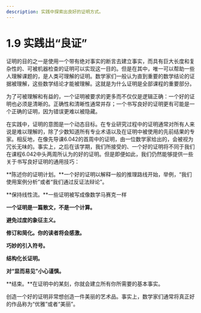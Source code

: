 ```yaml
---
description: 实践中探索出良好的证明方式。
---
```


# 1.9 实践出“良证”

证明的目的之一是使用一个带有绝对事实的断言去建立事实，而具有巨大长度和复杂性的、可被机器检查的证明可以实现这一目的。但是在其中，唯一可以帮助一些人理解课题的，是人类可理解的证明。数学家们一般认为直到重要的数学结论的证据被理解，这些数学结论才能被理解。这就是为什么证明是全部课程的重要部分。

为了可被理解和有益的，一个证明被要求的更多而不仅仅是逻辑正确：一个好的证明也必须是清晰的。正确性和清晰性通常并存；一个书写良好的证明更有可能是一个正确的证明，因为错误更难以被隐藏。

在实践中，证明的意图是一个动态目标。在专业研究过程中的证明通常对所有人来说是难以理解的，除了少数知道所有专业术语以及在证明中被使用的先前结果的专家。相反地，在像先导课6.042的首周中的证明，由一位数学家给出的，会被视为冗长无味的。事实上，之后在该学期，我们所接受的、一个好的证明将不同于我们在课程6.042中头两周所认为的好的证明。但是即便如此，我们仍然能够提供一些关于书写良好证明的通用技巧：

**陈述你的证明计划。**一个好的证明以解释一般的推理路线开始，举例，“我们使用案例分析”或者“我们通过反证法辩论”。

**保持线性流。**一些证明被写成像数学马赛克一样

**一个证明是一篇散文，不是一个计算。**

**避免过度的象征主义。**

**修订和简化。你的读者将会感激。**

**巧妙的引入符号。**

**结构化长证明。**

**对“显而易见”小心谨慎。**

**结束。**在证明中的某刻，你就会建立所有你所需要的基本事实。

创造一个好的证明非常想创造一件美丽的艺术品。事实上，数学家们通常将真正好的作品称为“优雅”或者“美丽”。







